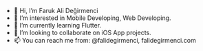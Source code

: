 - 👋 Hi, I’m Faruk Ali Değirmenci
- 👀 I’m interested in Mobile Developing, Web Developing.
- 🌱 I’m currently learning Flutter.
- 💞️ I’m looking to collaborate on  iOS App projects.
- 📫 You can reach me from: @falidegirmenci, falidegirmenci.com

<!---
Falideg/Falideg is a ✨ special ✨ repository because its `README.md` (this file) appears on your GitHub profile.
You can click the Preview link to take a look at your changes.
--->
